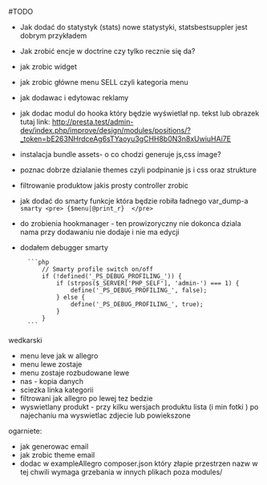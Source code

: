 #TODO

* Jak dodać do statystyk (stats) nowe statystyki, statsbestsuppler jest dobrym przykładem
* Jak zrobić encje w doctrine czy tylko recznie się da?
* jak zrobic widget
* jak zrobic główne menu SELL czyli kategoria menu
* jak dodawac i edytowac reklamy
* jak dodac modul do hooka który będzie wyświetlał np. tekst lub obrazek tutaj link: http://presta.test/admin-dev/index.php/improve/design/modules/positions/?_token=bE263NHrdceAg6sTYaoyu3gCHH8b0N3n8xUwiuHAi7E
* instalacja bundle assets- o co chodzi generuje js,css image?
* poznac dobrze dzialanie themes czyli podpinanie js i css oraz strukture
* filtrowanie produktow jakis prosty controller zrobic
* jak dodać do smarty funkcje która będzie robiła ładnego var_dump-a
        ```smarty
             <pre>
            {$menu|@print_r} 
            </pre>
        ```
* do zrobienia hookmanager - ten prowizoryczny nie dokonca dziala nama przy dodawaniu nie dodaje i nie ma edycji
* dodałem debugger smarty

        ```php 
            // Smarty profile switch on/off
            if (!defined('_PS_DEBUG_PROFILING_')) {
                if (strpos($_SERVER['PHP_SELF'], 'admin-') === 1) {
                    define('_PS_DEBUG_PROFILING_', false);
                } else {
                    define('_PS_DEBUG_PROFILING_', true);
                }
            }
        ```
wedkarski
- menu leve jak w allegro
- menu lewe zostaje
- menu zostaje rozbudowane lewe
- nas - kopia danych
- sciezka linka kategorii
- filtrowani jak allegro po lewej tez bedzie
- wyswietlany produkt - przy kilku wersjach produktu lista (i min fotki ) po najechaniu ma wyswietlac zdjecie lub powiekszone


ogarniete:
* jak generowac email
* jak zrobic theme email
* dodac w exampleAllegro composer.json który złapie przestrzen nazw w tej chwili wymaga grzebania w innych plikach poza modules/


